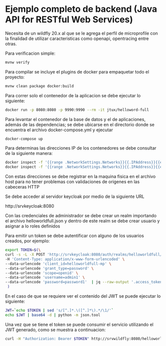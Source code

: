 # Ejemplo completo de backend (Java API for RESTful Web Services)

Necesita de un wildfly 20.x al que se le agrega el perfil de microprofile con la finalidad de utilizar caracteristicas como openapi, opentracing entre otras.

Para verificacion simple:

```bash
mvnw verify
```

Para compilar se incluye el plugins de docker para empaquetar todo el proyecto:

```bash
mvnw clean package docker:build
```

Para correr solo el contenedor de la aplicacion se debe ejecutar lo siguiente:

```bash
docker run -p 8080:8080 -p 9990:9990 --rm -it jtux/helloword-full
```

Para levantar el contenedor de la base de datos y el de aplicaciones, además de las dependencias; se debe ubicarse en el directorio donde se encuentra el archivo docker-compose.yml y ejecutar

```bash
docker-compose up
```

Para determinas las direcciones IP de los contenedores se debe consultar de la siguiente manera:

```bash
docker inspect -f '{{range .NetworkSettings.Networks}}{{.IPAddress}}{{end}}' srvkeycloak
docker inspect -f '{{range .NetworkSettings.Networks}}{{.IPAddress}}{{end}}' srvwildfly
```

Con estas direcciones se debe registrar en la maquina fisica en el archivo host para no tener problemas con validaciones de origenes en las cabeceras HTTP

Se debe acceder al servidor keycloak por medio de la siguiente URL

http://srvkeycloak:8080

Con las credenciales de administrador se debe crear un realm importando el archivo helloworldfull.json y dentro de este realm se debe crear usuario y asignar a lo roles definidos

Para emitir un token se debe autentificar con alguno de los usuarios creados, por ejemplo:

```bash
export TOKEN=$(\
curl -s -L -X POST 'http://srvkeycloak:8080/auth/realms/helloworldfull/protocol/openid-connect/token' \
-H 'Content-Type: application/x-www-form-urlencoded' \
--data-urlencode 'client_id=helloworldfull-mp' \
--data-urlencode 'grant_type=password' \
--data-urlencode 'scope=openid' \
--data-urlencode 'username=admin1' \
--data-urlencode 'password=password1'  | jq --raw-output '.access_token' \
 )
```

En el caso de que se requiere ver el contenido del JWT se puede ejecutar lo siguiente:

```bash
JWT=`echo $TOKEN | sed 's/[^.]*.\([^.]*\).*/\1/'`
echo $JWT | base64 -d | python -m json.tool
```

Una vez que se tiene el token se puede consumir el servicio utilizando el JWT generado, como se muestra a continuacion:

```bash
curl -H "Authorization: Bearer $TOKEN" http://srvwildfly:8080/helloworld-full/rest/param
```